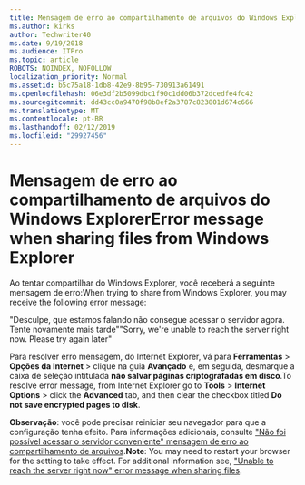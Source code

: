 ```yaml
---
title: Mensagem de erro ao compartilhamento de arquivos do Windows Explorer
ms.author: kirks
author: Techwriter40
ms.date: 9/19/2018
ms.audience: ITPro
ms.topic: article
ROBOTS: NOINDEX, NOFOLLOW
localization_priority: Normal
ms.assetid: b5c75a18-1db8-42e9-8b95-730913a61491
ms.openlocfilehash: 06e3df2b5099dbc1f90c1dd06b372dcedfe4fc42
ms.sourcegitcommit: dd43cc0a9470f98b8ef2a3787c823801d674c666
ms.translationtype: MT
ms.contentlocale: pt-BR
ms.lasthandoff: 02/12/2019
ms.locfileid: "29927456"
---
```

# <a name="error-message-when-sharing-files-from-windows-explorer"></a><span data-ttu-id="8c2bd-102">Mensagem de erro ao compartilhamento de arquivos do Windows Explorer</span><span class="sxs-lookup"><span data-stu-id="8c2bd-102">Error message when sharing files from Windows Explorer</span></span>

<span data-ttu-id="8c2bd-103">Ao tentar compartilhar do Windows Explorer, você receberá a seguinte mensagem de erro:</span><span class="sxs-lookup"><span data-stu-id="8c2bd-103">When trying to share from Windows Explorer, you may receive the following error message:</span></span>
  
<span data-ttu-id="8c2bd-p101">"Desculpe, que estamos falando não consegue acessar o servidor agora. Tente novamente mais tarde"</span><span class="sxs-lookup"><span data-stu-id="8c2bd-p101">"Sorry, we're unable to reach the server right now. Please try again later"</span></span>
  
<span data-ttu-id="8c2bd-106">Para resolver erro mensagem, do Internet Explorer, vá para **Ferramentas** \> **Opções da Internet** \> clique na guia **Avançado** e, em seguida, desmarque a caixa de seleção intitulada **não salvar páginas criptografadas em disco**.</span><span class="sxs-lookup"><span data-stu-id="8c2bd-106">To resolve error message, from Internet Explorer go to **Tools** \> **Internet Options** \> click the **Advanced** tab, and then clear the checkbox titled **Do not save encrypted pages to disk**.</span></span> 
  
 <span data-ttu-id="8c2bd-p102">**Observação**: você pode precisar reiniciar seu navegador para que a configuração tenha efeito. Para informações adicionais, consulte ["Não foi possível acessar o servidor conveniente" mensagem de erro ao compartilhamento de arquivos](https://go.microsoft.com/fwlink/?linkid=2022914).</span><span class="sxs-lookup"><span data-stu-id="8c2bd-p102">**Note**: You may need to restart your browser for the setting to take effect. For additional information see, ["Unable to reach the server right now" error message when sharing files](https://go.microsoft.com/fwlink/?linkid=2022914).</span></span>
  


